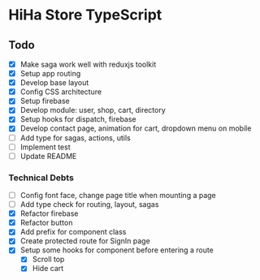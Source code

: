 # HiHa Store TypeScript

## Todo

- [x] Make saga work well with reduxjs toolkit
- [x] Setup app routing
- [x] Develop base layout
- [x] Config CSS architecture
- [x] Setup firebase
- [x] Develop module: user, shop, cart, directory
- [x] Setup hooks for dispatch, firebase
- [x] Develop contact page, animation for cart, dropdown menu on mobile
- [ ] Add type for sagas, actions, utils
- [ ] Implement test
- [ ] Update README

### Technical Debts

- [ ] Config font face, change page title when mounting a page
- [ ] Add type check for routing, layout, sagas
- [x] Refactor firebase
- [x] Refactor button
- [x] Add prefix for component class
- [x] Create protected route for SignIn page
- [x] Setup some hooks for component before entering a route
  - [x] Scroll top
  - [x] Hide cart
